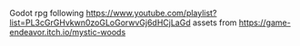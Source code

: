 Godot rpg following https://www.youtube.com/playlist?list=PL3cGrGHvkwn0zoGLoGorwvGj6dHCjLaGd
assets from https://game-endeavor.itch.io/mystic-woods
